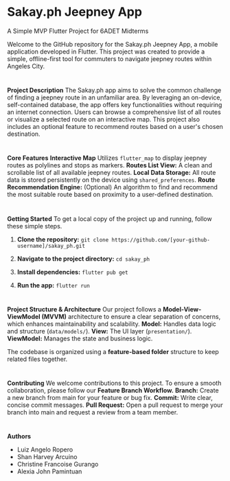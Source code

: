 # Sakay.ph Jeepney App

A Simple MVP Flutter Project for 6ADET Midterms

Welcome to the GitHub repository for the Sakay.ph Jeepney App, a mobile application developed in Flutter. This project was created to provide a simple, offline-first tool for commuters to navigate jeepney routes within Angeles City.

#
**Project Description**
The Sakay.ph app aims to solve the common challenge of finding a jeepney route in an unfamiliar area. By leveraging an on-device, self-contained database, the app offers key functionalities without requiring an internet connection. Users can browse a comprehensive list of all routes or visualize a selected route on an interactive map. This project also includes an optional feature to recommend routes based on a user's chosen destination.

#
**Core Features**
**Interactive Map** Utilizes `flutter_map` to display jeepney routes as polylines and stops as markers.
**Routes List View:** A clean and scrollable list of all available jeepney routes.
**Local Data Storage:** All route data is stored persistently on the device using `shared_preferences`.
**Route Recommendation Engine:** (Optional) An algorithm to find and recommend the most suitable route based on proximity to a user-defined destination.

#
**Getting Started**
To get a local copy of the project up and running, follow these simple steps.
1. **Clone the repository:**
`git clone https://github.com/[your-github-username]/sakay_ph.git`

2. **Navigate to the project directory:**
`cd sakay_ph`

3. **Install dependencies:**
`flutter pub get`

4. **Run the app:**
`flutter run`

#
**Project Structure & Architecture**
Our project follows a **Model-View-ViewModel (MVVM)** architecture to ensure a clear separation of concerns, which enhances maintainability and scalability.
**Model:** Handles data logic and structure (`data/models/`).
**View:** The UI layer (`presentation/`).
**ViewModel:** Manages the state and business logic.

The codebase is organized using a **feature-based folder** structure to keep related files together.

#
**Contributing**
We welcome contributions to this project. To ensure a smooth collaboration, please follow our **Feature Branch Workflow.**
**Branch:** Create a new branch from main for your feature or bug fix.
**Commit:** Write clear, concise commit messages.
**Pull Request:** Open a pull request to merge your branch into main and request a review from a team member.

#
**Authors**
* Luiz Angelo Ropero
* Shan Harvey Arcuino
* Christine Francoise Gurango
* Alexia John Pamintuan

